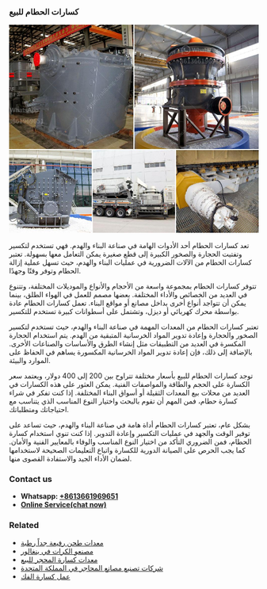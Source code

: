 <h3>كسارات الحطام للبيع</h3><img src='1701852642.jpg' alt=''><p>تعد كسارات الحطام أحد الأدوات الهامة في صناعة البناء والهدم. فهي تستخدم لتكسير وتفتيت الحجارة والصخور الكبيرة إلى قطع صغيرة يمكن التعامل معها بسهولة. تعتبر كسارات الحطام من الآلات الضرورية في عمليات البناء والهدم، حيث تسهل عملية إزالة الحطام وتوفر وقتًا وجهدًا.</p><p>تتوفر كسارات الحطام بمجموعة واسعة من الأحجام والأنواع والموديلات المختلفة، وتتنوع في العديد من الخصائص والأداء المختلفة. بعضها مصمم للعمل في الهواء الطلق، بينما يمكن أن تتواجد أنواع أخرى بداخل مصانع أو مواقع البناء. تعمل كسارات الحطام عادة بواسطة محرك كهربائي أو ديزل، وتشتمل على أسطوانات كبيرة تستخدم للتكسير.</p><p>تعتبر كسارات الحطام من المعدات المهمة في صناعة البناء والهدم، حيث تستخدم لتكسير الصخور والحجارة وإعادة تدوير المواد الخرسانية المتبقية من الهدم. يتم استخدام الحجارة المكسرة في العديد من التطبيقات مثل إنشاء الطرق والأساسات والصناعات الأخرى. بالإضافة إلى ذلك، فإن إعادة تدوير المواد الخرسانية المكسورة يساهم في الحفاظ على الموارد والبيئة.</p><p>توجد كسارات الحطام للبيع بأسعار مختلفة تتراوح بين 200 إلى 400 دولار، ويعتمد سعر الكسارة على الحجم والطاقة والمواصفات الفنية. يمكن العثور على هذه الكسارات في العديد من محلات بيع المعدات الثقيلة أو أسواق البناء المختلفة. إذا كنت تفكر في شراء كسارة حطام، فمن المهم أن تقوم بالبحث واختيار النوع المناسب الذي يتناسب مع احتياجاتك ومتطلباتك.</p><p>بشكل عام، تعتبر كسارات الحطام أداة هامة في صناعة البناء والهدم، حيث تساعد على توفير الوقت والجهد في عمليات التكسير وإعادة التدوير. إذا كنت تنوي استخدام كسارة الحطام، فمن الضروري التأكد من اختيار النوع المناسب والوفاء بالمعايير الفنية والأمان. كما يجب الحرص على الصيانة الدورية للكسارة واتباع التعليمات الصحيحة لاستخدامها لضمان الأداء الجيد والاستفادة القصوى منها.</p><h3>Contact us</h3><ul><li><strong>Whatsapp:&nbsp;<a href="https://wa.me/8613661969651">+8613661969651</a></strong></li><li><a href="https://swt.shibang-china.com/?git&amp;zhl&amp;كسارات الحطام للبيع"><strong>Online Service(chat now)</strong></a></li></ul><h3>Related</h3><ul><li><a href='معدات طحن رفيعة جداً رطبة.md'>معدات طحن رفيعة جداً رطبة</a></li><li><a href='مصنعو الكرات في بنغالور.md'>مصنعو الكرات في بنغالور</a></li><li><a href='معدات كسارة المحجر للبيع.md'>معدات كسارة المحجر للبيع</a></li><li><a href='شركات تصنيع مصانع المحاجر في المملكة المتحدة.md'>شركات تصنيع مصانع المحاجر في المملكة المتحدة</a></li><li><a href='عمل كسارة الفك.md'>عمل كسارة الفك</a></li></ul>